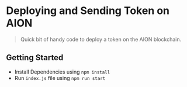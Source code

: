 # Deploying and Sending Token on AION

> Quick bit of handy code to deploy a token on the AION blockchain.

## Getting Started

- Install Dependencies using `npm install`
- Run `index.js` file using `npm run start`

